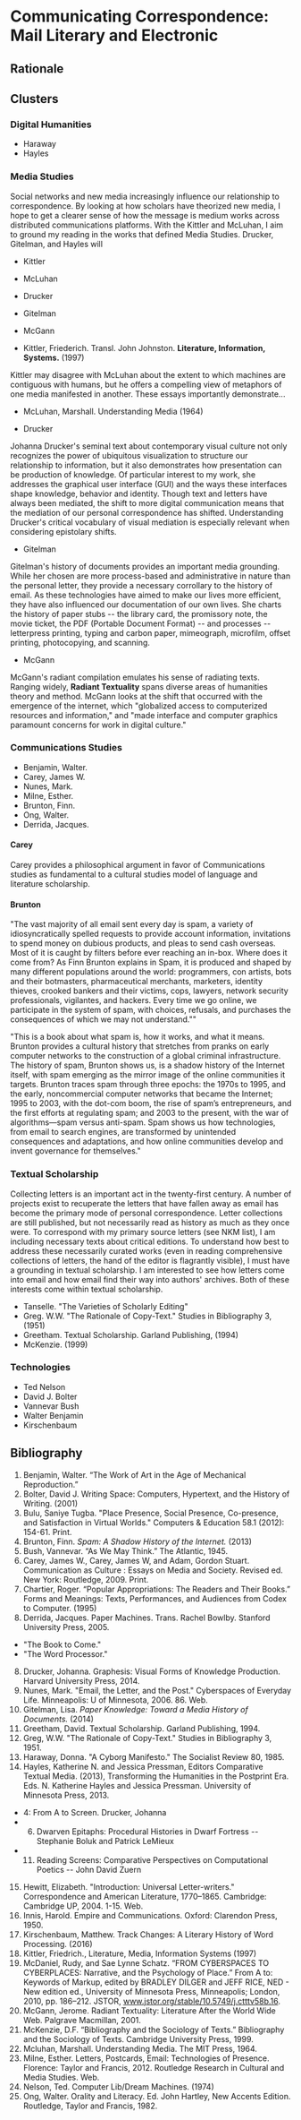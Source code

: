 # Communicating Correspondence: Mail Literary and Electronic

## Rationale


## Clusters

### Digital Humanities
* Haraway
* Hayles

### Media Studies
Social networks and new media increasingly influence our relationship to correspondence. By looking at how scholars have theorized new media, I hope to get a clearer sense of how the message is medium works across distributed communications platforms. With the Kittler and McLuhan, I aim to ground my reading in the works that defined Media Studies. Drucker, Gitelman, and Hayles will 

* Kittler
* McLuhan
* Drucker
* Gitelman
* McGann

* Kittler, Friederich. Transl. John Johnston. **Literature, Information, Systems.** (1997)

Kittler may disagree with McLuhan about the extent to which machines are contiguous with humans, but he offers a compelling view of metaphors of one media manifested in another. These essays importantly demonstrate...


* McLuhan, Marshall. Understanding Media (1964)

* Drucker

Johanna Drucker's seminal text about contemporary visual culture not only recognizes the power of ubiquitous visualization to structure our relationship to information, but it also demonstrates how presentation can be production of knowledge. Of particular interest to my work, she addresses the graphical user interface (GUI) and the ways these interfaces shape knowledge, behavior and identity. Though text and letters have always been mediated, the shift to more digital communication means that the mediation of our personal correspondence has shifted. Understanding Drucker's critical vocabulary of visual mediation is especially relevant when considering epistolary shifts.

* Gitelman

Gitelman's history of documents provides an important media grounding. While her chosen are more process-based and administrative in nature than the personal letter, they provide a necessary corrollary to the history of email. As these technologies have aimed to make our lives more efficient, they have also influenced our documentation of our own lives. She charts the history of paper stubs -- the library card, the promissory note, the movie ticket, the PDF (Portable Document Format) -- and processes -- letterpress printing, typing and carbon paper, mimeograph, microfilm, offset printing, photocopying, and scanning. 

* McGann

McGann's radiant compilation emulates his sense of radiating texts. Ranging widely, **Radiant Textuality** spans diverse areas of humanities theory and method. McGann looks at the shift that occurred with the emergence of the internet, which "globalized access to computerized resources and information," and "made interface and computer graphics paramount concerns for work in digital culture." 


### Communications Studies

* Benjamin, Walter. 
* Carey, James W.
* Nunes, Mark.
* Milne, Esther.
* Brunton, Finn.
* Ong, Walter.
* Derrida, Jacques. 

#### Carey
Carey provides a philosophical argument in favor of Communications studies as fundamental to a cultural studies model of language and literature scholarship. 

#### Brunton
"The vast majority of all email sent every day is spam, a variety of idiosyncratically spelled requests to provide account information, invitations to spend money on dubious products, and pleas to send cash overseas. Most of it is caught by filters before ever reaching an in-box. Where does it come from? As Finn Brunton explains in Spam, it is produced and shaped by many different populations around the world: programmers, con artists, bots and their botmasters, pharmaceutical merchants, marketers, identity thieves, crooked bankers and their victims, cops, lawyers, network security professionals, vigilantes, and hackers. Every time we go online, we participate in the system of spam, with choices, refusals, and purchases the consequences of which we may not understand.""

"This is a book about what spam is, how it works, and what it means. Brunton provides a cultural history that stretches from pranks on early computer networks to the construction of a global criminal infrastructure. The history of spam, Brunton shows us, is a shadow history of the Internet itself, with spam emerging as the mirror image of the online communities it targets. Brunton traces spam through three epochs: the 1970s to 1995, and the early, noncommercial computer networks that became the Internet; 1995 to 2003, with the dot-com boom, the rise of spam’s entrepreneurs, and the first efforts at regulating spam; and 2003 to the present, with the war of algorithms—spam versus anti-spam. Spam shows us how technologies, from email to search engines, are transformed by unintended consequences and adaptations, and how online communities develop and invent governance for themselves."

### Textual Scholarship
Collecting letters is an important act in the twenty-first century. A number of projects exist to recuperate the letters that have fallen away as email has become the primary mode of personal correspondence. Letter collections are still published, but not necessarily read as history as much as they once were. To correspond with my primary source letters (see NKM list), I am including necessary texts about critical editions. To understand how best to address these necessarily curated works (even in reading comprehensive collections of letters, the hand of the editor is flagrantly visible), I must have a grounding in textual scholarship. I am interested to see how letters come into email and how email find their way into authors' archives. Both of these interests come within textual scholarship.

* Tanselle.  "The Varieties of Scholarly Editing"
* Greg. W.W. "The Rationale of Copy-Text." Studies in Bibliography 3, (1951)
* Greetham. Textual Scholarship. Garland Publishing, (1994)
* McKenzie. (1999)


### Technologies 

* Ted Nelson
* David J. Bolter
* Vannevar Bush
* Walter Benjamin
* Kirschenbaum





## Bibliography

1. Benjamin, Walter. “The Work of Art in the Age of Mechanical Reproduction.”
2. Bolter, David J. Writing Space: Computers, Hypertext, and the History of Writing. (2001)
3. Bulu, Saniye Tugba. "Place Presence, Social Presence, Co-presence, and Satisfaction in Virtual Worlds." Computers & Education 58.1 (2012): 154-61. Print.
3. Brunton, Finn. *Spam: A Shadow History of the Internet.* (2013)
4. Bush, Vannevar. “As We May Think.” The Atlantic, 1945.
5. Carey, James W., Carey, James W, and Adam, Gordon Stuart. Communication as Culture : Essays on Media and Society. Revised ed. New York: Routledge, 2009. Print.
6. Chartier, Roger. “Popular Appropriations: The Readers and Their Books.” Forms and Meanings: Texts, Performances, and Audiences from Codex to Computer. (1995)
7. Derrida, Jacques. Paper Machines. Trans. Rachel Bowlby. Stanford University Press, 2005.
* "The Book to Come."
* "The Word Processor."
8. Drucker, Johanna. Graphesis: Visual Forms of Knowledge Production. Harvard University Press, 2014.
9. Nunes, Mark. "Email, the Letter, and the Post." Cyberspaces of Everyday Life. Minneapolis: U of Minnesota, 2006. 86. Web.
10. Gitelman, Lisa. *Paper Knowledge: Toward a Media History of Documents.* (2014)
11. Greetham, David. Textual Scholarship. Garland Publishing, 1994.
12. Greg, W.W. "The Rationale of Copy-Text." Studies in Bibliography 3, 1951.
13. Haraway, Donna. "A Cyborg Manifesto." The Socialist Review 80, 1985.
14. Hayles, Katherine N. and Jessica Pressman, Editors Comparative Textual Media. (2013), Transforming the Humanities in the Postprint Era. Eds. N. Katherine Hayles and Jessica Pressman. University of Minnesota Press, 2013. 
* 4: From A to Screen. Drucker, Johanna
* 6. Dwarven Epitaphs: Procedural Histories in Dwarf Fortress -- Stephanie Boluk and Patrick LeMieux 
* 11. Reading Screens: Comparative Perspectives on Computational Poetics -- John David Zuern 
15. Hewitt, Elizabeth. "Introduction: Universal Letter-writers." Correspondence and American Literature, 1770–1865. Cambridge: Cambridge UP, 2004. 1-15. Web.
16. Innis, Harold. Empire and Communications. Oxford: Clarendon Press, 1950.    
17. Kirschenbaum, Matthew. Track Changes: A Literary History of Word Processing. (2016)
18. Kittler, Friedrich., Literature, Media, Information Systems (1997)
19. McDaniel, Rudy, and Sae Lynne Schatz. “FROM CYBERSPACES TO CYBERPLACES: Narrative, and the Psychology of Place.” From A to: Keywords of Markup, edited by BRADLEY DILGER and JEFF RICE, NED - New edition ed., University of Minnesota Press, Minneapolis; London, 2010, pp. 186–212. JSTOR, www.jstor.org/stable/10.5749/j.ctttv58b.16.
20. McGann, Jerome. Radiant Textuality: Literature After the World Wide Web. Palgrave Macmillan, 2001.
21. McKenzie, D.F. “Bibliography and the Sociology of Texts.” Bibliography and the Sociology of Texts. Cambridge University Press, 1999.
22. Mcluhan, Marshall. Understanding Media. The MIT Press, 1964.
23. Milne, Esther. Letters, Postcards, Email: Technologies of Presence. Florence: Taylor and Francis, 2012. Routledge Research in Cultural and Media Studies. Web.
24. Nelson, Ted. Computer Lib/Dream Machines. (1974)
25. Ong, Walter. Orality and Literacy. Ed. John Hartley, New Accents Edition. Routledge, Taylor and Francis, 1982.
